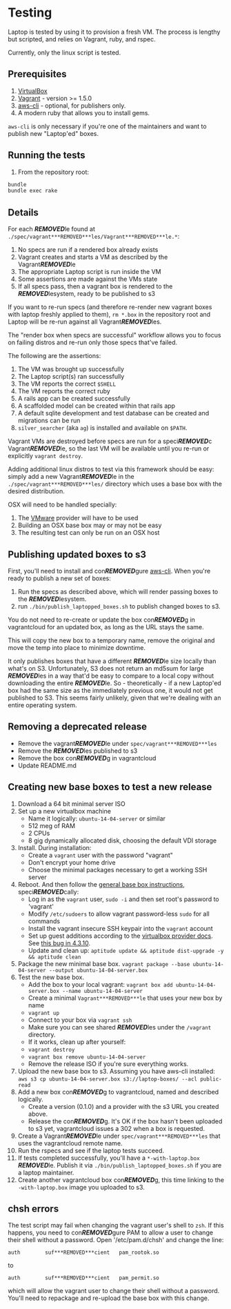 # Testing

Laptop is tested by using it to provision a fresh VM. The process is lengthy
but scripted, and relies on Vagrant, ruby, and rspec.

Currently, only the linux script is tested.

## Prerequisites

1. [VirtualBox][]
2. [Vagrant][] - version >= 1.5.0
3. [aws-cli][] - optional, for publishers only.
4. A modern ruby that allows you to install gems.

[VirtualBox]: https://www.virtualbox.org/
[Vagrant]: http://www.vagrantup.com/
[aws-cli]: http://docs.aws.amazon.com/cli/latest/userguide/cli-chap-welcome.html

`aws-cli` is only necessary if you're one of the maintainers and want to
publish new "Laptop'ed" boxes.

## Running the tests

1. From the repository root:

```sh
bundle
bundle exec rake
```

## Details

For each ***REMOVED***le found at `./spec/vagrant***REMOVED***les/Vagrant***REMOVED***le.*`:

1. No specs are run if a rendered box already exists
2. Vagrant creates and starts a VM as described by the Vagrant***REMOVED***le
3. The appropriate Laptop script is run inside the VM
4. Some assertions are made against the VMs state
5. If all specs pass, then a vagrant box is rendered to the ***REMOVED***lesystem, ready to be published to s3

If you want to re-run specs (and therefore re-render new vagrant boxes with
laptop freshly applied to them), `rm *.box` in the repository root and Laptop
will be re-run against all Vagrant***REMOVED***les.

The "render box when specs are successful" workflow allows you to focus on
failing distros and re-run only those specs that've failed.

The following are the assertions:

1. The VM was brought up successfully
2. The Laptop script(s) ran successfully
3. The VM reports the correct `$SHELL`
4. The VM reports the correct ruby
5. A rails app can be created successfully
6. A scaffolded model can be created within that rails app
7. A default sqlite development and test database can be created and migrations can be run
8. `silver_searcher` (aka `ag`) is installed and available on `$PATH`.

Vagrant VMs are destroyed before specs are run for a speci***REMOVED***c Vagrant***REMOVED***le, so
the last VM will be available until you re-run or explicitly `vagrant destroy`.

Adding additional linux distros to test via this framework should be easy:
simply add a new Vagrant***REMOVED***le in the `./spec/vagrant***REMOVED***les/` directory which uses
a base box with the desired distribution.

OSX will need to be handled specially:

1. The [VMware][] provider will have to be used
2. Building an OSX base box may or may not be easy
3. The resulting test can only be run on an OSX host

[VMware]: http://www.vmware.com/

## Publishing updated boxes to s3

First, you'll need to install and con***REMOVED***gure [aws-cli].  When you're ready to
publish a new set of boxes:

1. Run the specs as described above, which will render passing boxes to the ***REMOVED***lesystem.
2. run `./bin/publish_laptopped_boxes.sh` to publish changed boxes to s3.

You do not need to re-create or update the box con***REMOVED***g in vagrantcloud for an
updated box, as long as the URL stays the same.

This will copy the new box to a temporary name, remove the original and move
the temp into place to minimize downtime.

It only publishes boxes that have a different ***REMOVED***le size locally than what's on
S3. Unfortunately, S3 does not return an md5sum for large ***REMOVED***les in a way that'd
be easy to compare to a local copy without downloading the entire ***REMOVED***le. So -
theoretically - if a new Laptop'ed box had the same size as the immediately
previous one, it would not get published to S3. This seems fairly unlikely,
given that we're dealing with an entire operating system.

## Removing a deprecated release

- Remove the vagrant***REMOVED***le under `spec/vagrant***REMOVED***les`
- Remove the ***REMOVED***les published to s3
- Remove the box con***REMOVED***g in vagrantcloud
- Update README.md

## Creating new base boxes to test a new release

1. Download a 64 bit minimal server ISO
1. Set up a new virtualbox machine
    - Name it logically: `ubuntu-14-04-server` or similar
    - 512 meg of RAM
    - 2 CPUs
    - 8 gig dynamically allocated disk, choosing the default VDI storage
1. Install. During installation:
    - Create a `vagrant` user with the password "vagrant"
    - Don't encrypt your home drive
    - Choose the minimal packages necessary to get a working SSH server
1. Reboot. And then follow the [general base box instructions][], speci***REMOVED***cally:
    - Log in as the `vagrant` user, `sudo -i` and then set root's password to 'vagrant'
    - Modify `/etc/sudoers` to allow vagrant password-less `sudo` for all commands
    - Install the vagrant insecure SSH keypair into the `vagrant` account
    - Set up guest additions according to the [virtualbox provider docs][]. See [this bug in 4.3.10][].
    - Update and clean up: `aptitude update && aptitude dist-upgrade -y && aptitude clean`
1. Package the new minimal base box.
    `vagrant package --base ubuntu-14-04-server --output ubuntu-14-04-server.box`
1. Test the new base box.
    - Add the box to your local vagrant: `vagrant box add ubuntu-14-04-server.box --name ubuntu-14-04-server`
    - Create a minimal `Vagrant***REMOVED***le` that uses your new box by name
    - `vagrant up`
    - Connect to your box via `vagrant ssh`
    - Make sure you can see shared ***REMOVED***les under the `/vagrant` directory.
    - If it works, clean up after yourself:
    - `vagrant destroy`
    - `vagrant box remove ubuntu-14-04-server`
    - Remove the release ISO if you're sure everything works.
1. Upload the new base box to s3. Assuming you have aws-cli installed:
    `aws s3 cp ubuntu-14-04-server.box s3://laptop-boxes/ --acl public-read`
1. Add a new box con***REMOVED***g to vagrantcloud, named and described logically.
    - Create a version (0.1.0) and a provider with the s3 URL you created above.
    - Release the con***REMOVED***g. It's OK if the box hasn't been uploaded to s3 yet,
      vagrantcloud issues a 302 when a box is requested.
1. Create a Vagrant***REMOVED***le under `spec/vagrant***REMOVED***les` that uses the vagrantcloud remote name.
1. Run the rspecs and see if the laptop tests succeed.
1. If tests completed successfully, you'll have a `*-with-laptop.box` ***REMOVED***le.
    Publish it via `./bin/publish_laptopped_boxes.sh` if you are a laptop maintainer.
1. Create another vagrantcloud box con***REMOVED***g, this time linking to the
    `-with-laptop.box` image you uploaded to s3.

[general base box instructions]:http://docs.vagrantup.com/v2/boxes/base.html
[virtualbox provider docs]:http://docs.vagrantup.com/v2/virtualbox/boxes.html
[this bug in 4.3.10]:https://github.com/dotless-de/vagrant-vbguest/issues/117

## chsh errors

The test script may fail when changing the vagrant user's shell to `zsh`. If
this happens, you need to con***REMOVED***gure PAM to allow a user to change their shell
without a password. Open '/etc/pam.d/chsh' and change the line:

    auth		suf***REMOVED***cient	pam_rootok.so

to

    auth		suf***REMOVED***cient	pam_permit.so

which will allow the vagrant user to change their shell without a password.
You'll need to repackage and re-upload the base box with this change.
